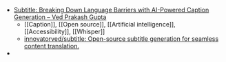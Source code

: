 - [Subtitle: Breaking Down Language Barriers with AI-Powered Caption Generation – Ved Prakash Gupta](https://vedgupta.in/blog/subtitle-breaking-down-language-barriers-with-ai-powered-caption-generation)
	- [[Caption]], [[Open source]], [[Artificial intelligence]], [[Accessibility]], [[Whisper]]
	- [innovatorved/subtitle: Open-source subtitle generation for seamless content translation.](https://github.com/innovatorved/subtitle)
-